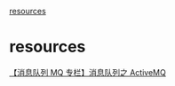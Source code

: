 [resources](#resources)

# resources

[【消息队列 MQ 专栏】消息队列之 ActiveMQ](https://mp.weixin.qq.com/s/ngfCCsuYJHBc6gRTIROgMQ)<br>
